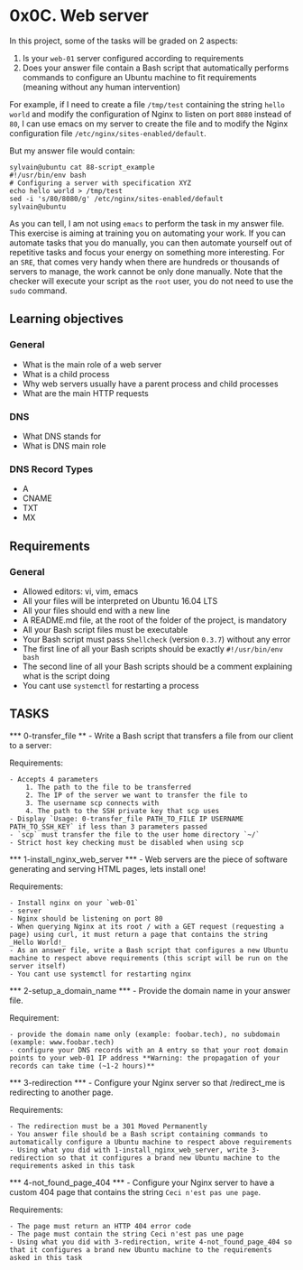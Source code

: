 # 0x0C. Web server
In this project, some of the tasks will be graded on 2 aspects:

   1. Is your `web-01` server configured according to requirements
   2. Does your answer file contain a Bash script that automatically performs commands to configure an Ubuntu machine to fit requirements (meaning without any human intervention)

For example, if I need to create a file `/tmp/test` containing the string `hello world` and modify the configuration of Nginx to listen on port `8080` instead of `80`, I can use emacs on my server to create the file and to modify the Nginx configuration file `/etc/nginx/sites-enabled/default`.

But my answer file would contain:
```
sylvain@ubuntu cat 88-script_example
#!/usr/bin/env bash
# Configuring a server with specification XYZ
echo hello world > /tmp/test
sed -i 's/80/8080/g' /etc/nginx/sites-enabled/default
sylvain@ubuntu
```
As you can tell, I am not using `emacs` to perform the task in my answer file. This exercise is aiming at training you on automating your work. If you can automate tasks that you do manually, you can then automate yourself out of repetitive tasks and focus your energy on something more interesting. For an `SRE`, that comes very handy when there are hundreds or thousands of servers to manage, the work cannot be only done manually. Note that the checker will execute your script as the `root` user, you do not need to use the `sudo` command.

## Learning objectives
### General
- What is the main role of a web server
- What is a child process
- Why web servers usually have a parent process and child processes
- What are the main HTTP requests

### DNS
- What DNS stands for
- What is DNS main role

### DNS Record Types
- A
- CNAME
- TXT
- MX

## Requirements
### General
- Allowed editors: vi, vim, emacs
- All your files will be interpreted on Ubuntu 16.04 LTS
- All your files should end with a new line
- A README.md file, at the root of the folder of the project, is mandatory
- All your Bash script files must be executable
- Your Bash script must pass `Shellcheck` (version `0.3.7`) without any error
- The first line of all your Bash scripts should be exactly `#!/usr/bin/env bash`
- The second line of all your Bash scripts should be a comment explaining what is the script doing
- You cant use `systemctl` for restarting a process
## TASKS
*** 0-transfer_file ** - Write a Bash script that transfers a file from our client to a server:

Requirements:

	- Accepts 4 parameters
		1. The path to the file to be transferred
		2. The IP of the server we want to transfer the file to
		3. The username scp connects with
		4. The path to the SSH private key that scp uses
	- Display `Usage: 0-transfer_file PATH_TO_FILE IP USERNAME PATH_TO_SSH_KEY` if less than 3 parameters passed
	- `scp` must transfer the file to the user home directory `~/`
	- Strict host key checking must be disabled when using scp

*** 1-install_nginx_web_server *** - Web servers are the piece of software generating and serving HTML pages, lets install one!

Requirements:
	
	- Install nginx on your `web-01`
	- server
	- Nginx should be listening on port 80
	- When querying Nginx at its root / with a GET request (requesting a page) using curl, it must return a page that contains the string _Hello World!_
	- As an answer file, write a Bash script that configures a new Ubuntu machine to respect above requirements (this script will be run on the server itself)
	- You cant use systemctl for restarting nginx

*** 2-setup_a_domain_name *** - Provide the domain name in your answer file.


Requirement:
	
	- provide the domain name only (example: foobar.tech), no subdomain (example: www.foobar.tech)
	- configure your DNS records with an A entry so that your root domain points to your web-01 IP address **Warning: the propagation of your records can take time (~1-2 hours)**

*** 3-redirection *** - Configure your Nginx server so that /redirect_me is redirecting to another page.

Requirements:
	
	- The redirection must be a 301 Moved Permanently
	- You answer file should be a Bash script containing commands to automatically configure a Ubuntu machine to respect above requirements
	- Using what you did with 1-install_nginx_web_server, write 3-redirection so that it configures a brand new Ubuntu machine to the requirements asked in this task

*** 4-not_found_page_404 *** - Configure your Nginx server to have a custom 404 page that contains the string `Ceci n'est pas une page`.

Requirements:
	
	- The page must return an HTTP 404 error code
	- The page must contain the string Ceci n'est pas une page
	- Using what you did with 3-redirection, write 4-not_found_page_404 so that it configures a brand new Ubuntu machine to the requirements asked in this task

